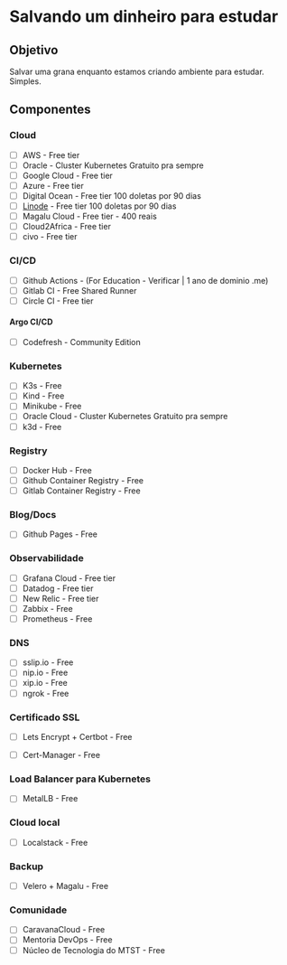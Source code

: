 # Salvando um dinheiro para estudar

## Objetivo

Salvar uma grana enquanto estamos criando ambiente para estudar. Simples.

## Componentes

### Cloud

- [ ] AWS - Free tier
- [ ] Oracle - Cluster Kubernetes Gratuito pra sempre
- [ ] Google Cloud - Free tier
- [ ] Azure - Free tier
- [ ] Digital Ocean - Free tier 100 doletas por 90 dias
- [ ] [Linode](https://login.linode.com/signup?promo=docs080123) - Free tier 100 doletas por 90 dias
- [ ] Magalu Cloud - Free tier - 400 reais
- [ ] Cloud2Africa - Free tier
- [ ] civo - Free tier

### CI/CD

- [ ] Github Actions - (For Education - Verificar | 1 ano de dominio .me)
- [ ] Gitlab CI - Free Shared Runner
- [ ] Circle CI - Free tier

#### Argo CI/CD

- [ ] Codefresh - Community Edition

### Kubernetes

- [ ] K3s - Free
- [ ] Kind - Free
- [ ] Minikube - Free
- [ ] Oracle Cloud - Cluster Kubernetes Gratuito pra sempre
- [ ] k3d - Free

### Registry

- [ ] Docker Hub - Free
- [ ] Github Container Registry - Free
- [ ] Gitlab Container Registry - Free

### Blog/Docs

- [ ] Github Pages - Free

### Observabilidade

- [ ] Grafana Cloud - Free tier
- [ ] Datadog - Free tier
- [ ] New Relic - Free tier
- [ ] Zabbix - Free
- [ ] Prometheus - Free

### DNS

- [ ] sslip.io - Free
- [ ] nip.io - Free
- [ ] xip.io - Free
- [ ] ngrok - Free

### Certificado SSL

- [ ] Lets Encrypt + Certbot - Free
- [ ] Cert-Manager - Free


### Load Balancer para Kubernetes

- [ ] MetalLB - Free

### Cloud local

- [ ] Localstack - Free

### Backup

- [ ] Velero + Magalu - Free

### Comunidade

- [ ] CaravanaCloud - Free
- [ ] Mentoria DevOps - Free
- [ ] Núcleo de Tecnologia do MTST - Free
